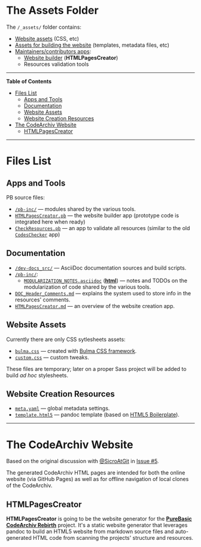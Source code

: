 # The Assets Folder

The `/_assets/` folder contains:

- [Website assets] (CSS, etc)
- [Assets for building the website] (templates, metadata files, etc)
- [Maintainers/contributors apps]:
    + [Website builder] (__HTMLPagesCreator__)
    + Resources validation tools

[Website assets]: #website-assets
[Assets for building the website]: #website-creation-resources
[Website builder]: #htmlpagescreator
[Maintainers/contributors apps]: #apps-and-tools

-----

**Table of Contents**

<!-- MarkdownTOC autolink="true" bracket="round" autoanchor="false" lowercase="only_ascii" uri_encoding="true" levels="1,2,3" -->

- [Files List](#files-list)
    - [Apps and Tools](#apps-and-tools)
    - [Documentation](#documentation)
    - [Website Assets](#website-assets)
    - [Website Creation Resources](#website-creation-resources)
- [The CodeArchiv Website](#the-codearchiv-website)
    - [HTMLPagesCreator](#htmlpagescreator)

<!-- /MarkdownTOC -->

-----


# Files List

## Apps and Tools

PB source files:

- [`/pb-inc/`](./pb-inc) — modules shared by the various tools.
- [`HTMLPagesCreator.pb`](./HTMLPagesCreator.pb) — the website builder app (prototype code is integrated here when ready)
- [`CheckResources.pb`](./CheckResources.pb) — an app to validate all resources (similar to the old [`CodesChecker`][CodesChecker] app)

[CodesChecker]: ../_tempwork/CodesChecker.md "Read about the 'CodesChecker' app"

## Documentation

- [`/dev-docs_src/`](./dev-docs_src) — AsciiDoc documentation sources and build scripts.
- [`/pb-inc/`](./pb-inc):
    + [`MODULARIZATION_NOTES.asciidoc`][MODULARZ adoc] ([__html__][MODULARZ live]) — notes and TODOs on the modularization of code shared by the various tools.
- [`DOC_Header_Comments.md`](./DOC_Header_Comments.md) — explains the system used to store info in the resources' comments.
- [`HTMLPagesCreator.md`](./HTMLPagesCreator.md) — an overview of the website creation app.

[MODULARZ adoc]: ./pb-inc/MODULARIZATION_NOTES.asciidoc
[MODULARZ live]: https://tajmone.github.io/PBCodeArcProto/_assets/pb-inc/MODULARIZATION_NOTES "Live HTML Preview"

## Website Assets

Currently there are only CSS sytlesheets assets:

- [`bulma.css`](./bulma.css) — created with [Bulma CSS framework].
- [`custom.css`](./custom.css) — custom tweaks.

These files are temporary; later on a proper Sass project will be added to build _ad hoc_ stylesheets.


## Website Creation Resources

- [`meta.yaml`](./meta.yaml) — global metadata settings.
- [`template.html5`](./template.html5) — pandoc template (based on [HTML5 Boilerplate]).


-------------------------------------------------------------------------------

# The CodeArchiv Website

Based on the original discussion with [@SicroAtGit] in [Issue #5].

The generated CodeArchiv HTML pages are intended for both the online website (via GitHub Pages) as well as for offline navigation of local clones of the CodeArchiv. 


## HTMLPagesCreator

__HTMLPagesCreator__ is going to be the website generator for the __[PureBasic CodeArchiv Rebirth]__ project. It's a static website generator that leverages pandoc to build an HTML5 website from markdown source files and auto-generated HTML code from scanning the projects' structure and resources.





<!-----------------------------------------------------------------------------
                               REFERENCE LINKS                                
------------------------------------------------------------------------------>

[PureBasic CodeArchiv Rebirth]: https://github.com/SicroAtGit/PureBasic-CodeArchive-Rebirth "Visit the 'PureBasic CodeArchiv Rebirth' repository"

[Issue #5]: https://github.com/SicroAtGit/PureBasic-CodeArchive-Rebirth/issues/5

[@SicroAtGit]: https://github.com/SicroAtGit "View @SicroAtGit's GitHub profile"
[@tajmone]: https://github.com/tajmone "View @tajmone's GitHub profile"

[Bulma CSS framework]: https://bulma.io/ "Visit Bulma CSS framework website"

[HTML5 Boilerplate]: https://html5boilerplate.com/ "Visit HTML5 Boilerplate website"

<!-- Project Files -->

<!-- EOF -->
